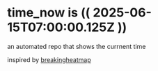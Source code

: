 # time_now is (( 2025-06-15T07:00:00.125Z ))

an automated repo that shows the currnent time

inspired by [breakingheatmap](https://github.com/breakingheatmap/breakingheatmap)